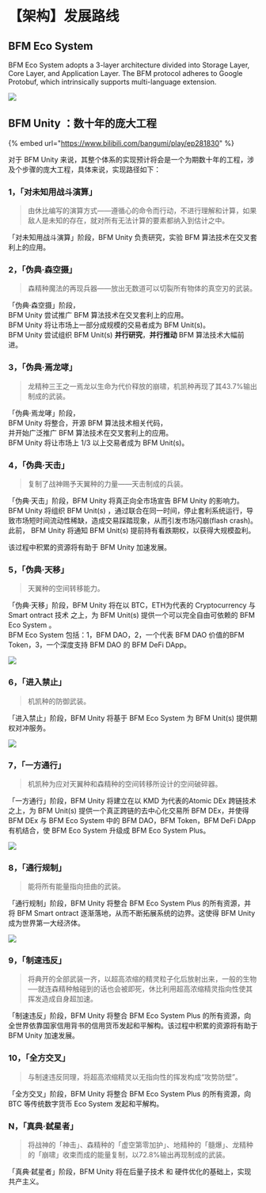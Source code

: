 # 【架构】发展路线

## BFM Eco System 

BFM Eco System adopts a 3-layer architecture divided into Storage Layer, Core Layer, and Application Layer. The BFM protocol adheres to Google Protobuf, which intrinsically supports multi-language extension.

![](.gitbook/assets/ping-mu-kuai-zhao-20200325-shang-wu-6.34.38.png)

## BFM Unity ：数十年的庞大工程

{% embed url="https://www.bilibili.com/bangumi/play/ep281830" %}

对于 BFM Unity 来说，其整个体系的实现预计将会是一个为期数十年的工程，涉及个步骤的庞大工程，具体来说，实现路径如下：

### 1，「对未知用战斗演算」

> 由休比编写的演算方式——遵循心的命令而行动，不进行理解和计算，如果敌人是未知的存在，就对所有无法计算的要素都纳入到估计之中。

 「对未知用战斗演算」阶段，BFM Unity 负责研究，实验 BFM 算法技术在交叉套利上的应用。

### 2，「伪典·森空摄」

> 森精种魔法的再现兵器——放出无数道可以切裂所有物体的真空刃的武装。

「伪典·森空摄」阶段，  
BFM Unity 尝试推广 BFM 算法技术在交叉套利上的应用。  
BFM Unity 将让市场上一部分成规模的交易者成为 BFM Unit\(s\)。  
BFM Unity 尝试组织 BFM Unit\(s\) **并行研究**，**并行推动** BFM 算法技术大幅前进。

### 3，「伪典·焉龙哮」

> 龙精种三王之一焉龙以生命为代价释放的崩啸，机凯种再现了其43.7%输出制成的武装。

「伪典·焉龙哮」阶段，  
BFM Unity 将整合，开源 BFM 算法技术相关代码，  
并开始广泛推广 BFM 算法技术在交叉套利上的应用。  
BFM Unity 将让市场上 1/3 以上交易者成为 BFM Unit\(s\)。

### 4，「伪典·天击」

> 复制了战神赐予天翼种的力量——天击制成的兵装。

「伪典·天击」阶段，BFM Unity 将真正向全市场宣告 BFM Unity 的影响力。  
BFM Unity 将组织 BFM Unit\(s\) ，通过联合在同一时间，停止套利系统运行，导致市场短时间流动性稀缺，造成交易踩踏现象，从而引发市场闪崩\(flash crash\)。  
此前， BFM Unity 将通知 BFM Unit\(s\) 提前持有看跌期权，以获得大规模盈利。

该过程中积累的资源将有助于 BFM Unity 加速发展。

### 5，「伪典·天移」

> 天翼种的空间转移能力。

「伪典·天移」阶段，BFM Unity 将在以 BTC，ETH为代表的 Cryptocurrency 与 Smart ontract 技术 之上，为 BFM Unit\(s\) 提供一个可以完全自由可依赖的 BFM Eco System 。   
BFM Eco System 包括：1，BFM DAO，2，一个代表 BFM DAO 价值的BFM Token，3，一个深度支持 BFM DAO 的 BFM DeFi DApp。

![](.gitbook/assets/ping-mu-kuai-zhao-20200324-xia-wu-11.00.27.png)

### 6，「进入禁止」

> 机凯种的防御武装。

「进入禁止」阶段，BFM Unity 将基于 BFM Eco System  为 BFM Unit\(s\) 提供期权对冲服务。

![](.gitbook/assets/ping-mu-kuai-zhao-20200324-xia-wu-11.01.44.png)

### 7，「一方通行」

> 机凯种为应对天翼种和森精种的空间转移所设计的空间破碎器。

「一方通行」阶段，BFM Unity 将建立在以 KMD 为代表的Atomic DEx 跨链技术 之上，为 BFM Unit\(s\) 提供一个真正跨链的去中心化交易所 BFM DEx，并使得 BFM DEx 与 BFM Eco System 中的 BFM DAO，BFM Token，BFM DeFi DApp 有机结合，使 BFM Eco System 升级成 BFM Eco System Plus。

![](.gitbook/assets/ping-mu-kuai-zhao-20200324-xia-wu-11.05.09.png)

### 8，「通行规制」

> 能将所有能量指向扭曲的武装。

「通行规制」阶段，BFM Unity 将整合 BFM Eco System Plus 的所有资源，并将 BFM Smart ontract 逐渐落地，从而不断拓展系统的边界。这使得 BFM Unity 成为世界第一大经济体。

![](.gitbook/assets/ping-mu-kuai-zhao-20200324-xia-wu-11.42.19.png)

### 9，「制速违反」

> 将典开的全部武装一齐，以超高浓缩的精灵粒子化后放射出来，一般的生物──就连森精种触碰到的话也会被即死，休比利用超高浓缩精灵指向性使其挥发造成自身超加速。

「制速违反」阶段，BFM Unity 将整合 BFM Eco System Plus 的所有资源，向全世界依靠国家信用背书的信用货币发起和平解构。该过程中积累的资源将有助于 BFM Unity 加速发展。

###  10，「全方交叉」

> 与制速违反同理，将超高浓缩精灵以无指向性的挥发构成“攻势防壁”。

「全方交叉」阶段，BFM Unity 将整合 BFM Eco System Plus 的所有资源，向 BTC 等传统数字货币 Eco System 发起和平解构。

### N，「真典·弑星者」

> 将战神的「神击」、森精种的「虚空第零加护」、地精种的「髓爆」、龙精种的「崩啸」收束而成的能量复制，以72.8%输出再现制成的武装。

「真典·弑星者」阶段，BFM Unity 将在后量子技术 和 硬件优化的基础上，实现共产主义。

